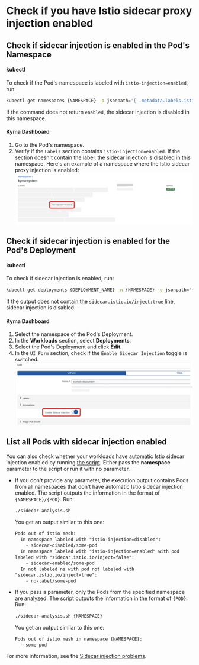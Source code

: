 # Check if you have Istio sidecar proxy injection enabled

## Check if sidecar injection is enabled in the Pod's Namespace

<!-- tabs:start -->

#### **kubectl**
To check if the Pod's namespace is labeled with `istio-injection=enabled`, run:

  ```bash
  kubectl get namespaces {NAMESPACE} -o jsonpath='{ .metadata.labels.istio-injection }'
  ```
If the command does not return `enabled`, the sidecar injection is disabled in this namespace.

#### **Kyma Dashboard**

1. Go to the Pod's namespace.
2. Verify if the `Labels` section contains `istio-injection=enabled`. If the section doesn't contain the label, the sidecar injection is disabled in this namespace.
   Here's an example of a namespace where the Istio sidecar proxy injection is enabled:
   ![Namespace with enabled Istio sidecar injection](../../assets/namespace-with-enabled-istio-sidecar.svg)

<!-- tabs:end -->

## Check if sidecar injection is enabled for the Pod's Deployment

<!-- tabs:start -->

#### **kubectl**

To check if sidecar injection is enabled, run:

  ```bash
  kubectl get deployments {DEPLOYMENT_NAME} -n {NAMESPACE} -o jsonpath='{ .spec.template.metadata.labels }'
  ```
If the output does not contain the `sidecar.istio.io/inject:true` line, sidecar injection is disabled.

#### **Kyma Dashboard**

1. Select the namespace of the Pod's Deployment.
2. In the **Workloads** section, select **Deployments**.
3. Select the Pod's Deployment and click **Edit**.
4. In the `UI Form` section, check if the `Enable Sidecar Injection` toggle is switched.
    ![Check the enable Istio sidecar toggle](../../assets/sidecar-injection-toggle-deployment.svg)

<!-- tabs:end -->


## List all Pods with sidecar injection enabled

You can also check whether your workloads have automatic Istio sidecar injection enabled by running [the script](../../assets/sidecar-analysis.sh). Either pass the **namespace** parameter to the script or run it with no parameter.

* If you don't provide any parameter, the execution output contains Pods from all namespaces that don't have automatic Istio sidecar injection enabled. The script outputs the information in the format of `{NAMESPACE}/{POD}`. Run:

    ```bash
    ./sidecar-analysis.sh
    ```

  You get an output similar to this one:

    ```
    Pods out of istio mesh:
      In namespace labeled with "istio-injection=disabled":
        - sidecar-disabled/some-pod
      In namespace labeled with "istio-injection=enabled" with pod labeled with "sidecar.istio.io/inject=false":
        - sidecar-enabled/some-pod
      In not labeled ns with pod not labeled with "sidecar.istio.io/inject=true":
        - no-label/some-pod
    ```

*  If you pass a parameter, only the Pods from the specified namespace are analyzed. The script outputs the information in the format of `{POD}`. Run:

    ```bash
    ./sidecar-analysis.sh {NAMESPACE}
    ```
    You get an output similar to this one:

    ```
    Pods out of istio mesh in namespace {NAMESPACE}:
      - some-pod
    ```

For more information, see the [Sidecar injection problems](https://istio.io/docs/ops/common-problems/injection/).